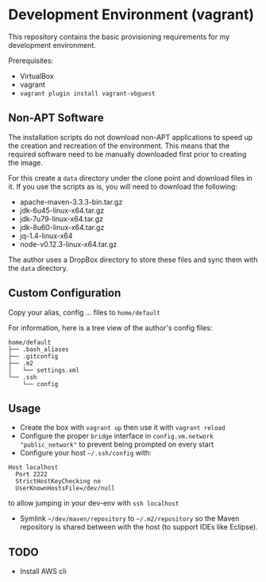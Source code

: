 # Development Environment (vagrant)

This repository contains the basic provisioning requirements for my development environment.

Prerequisites:
- VirtualBox
- vagrant
- `vagrant plugin install vagrant-vbguest`


## Non-APT Software

The installation scripts do not download non-APT applications to speed up the creation and recreation of the environment.
This means that the required software need to be manually downloaded first prior to creating the image.

For this create a `data` directory under the clone point and download files in it.
If you use the scripts as is, you will need to download the following:

- apache-maven-3.3.3-bin.tar.gz
- jdk-6u45-linux-x64.tar.gz
- jdk-7u79-linux-x64.tar.gz
- jdk-8u60-linux-x64.tar.gz
- jq-1.4-linux-x64
- node-v0.12.3-linux-x64.tar.gz

The author uses a DropBox directory to store these files and sync them with the `data` directory.


## Custom Configuration

Copy your alias, config ... files to `home/default`

For information, here is a tree view of the author's config files:

    home/default
    ├── .bash_aliases
    ├── .gitconfig
    ├── .m2
    │   └── settings.xml
    └── .ssh
        └── config

## Usage

- Create the box with `vagrant up` then use it with `vagrant reload`
- Configure the proper `bridge` interface in `config.vm.network "public_network"` to prevent being prompted on every start
- Configure your host `~/.ssh/config` with:
```
Host localhost
  Port 2222
  StrictHostKeyChecking no
  UserKnownHostsFile=/dev/null
```
  to allow jumping in your dev-env with `ssh localhost`
- Symlink `~/dev/maven/repository` to `~/.m2/repository` so the Maven
  repository is shared between with the host (to support IDEs like Eclipse).

## TODO

- Install AWS cli


